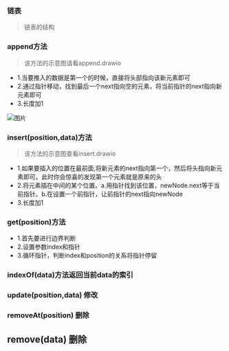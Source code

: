 ### 链表
> 链表的结构

### append方法
> 该方法的示意图请看append.drawio

- 1.当要推入的数据是第一个的时候，直接将头部指向该新元素即可
- 2.通过指针移动，找到最后一个next指向空的元素，将当前指针的next指向新元素即可
- 3.长度加1

![图片]('./append.drawio')

### insert(position,data)方法
> 该方法的示意图查看insert.drawio
- 1.如果要插入的位置在最前面,将新元素的next指向第一个，然后将头指向新元素即可。此时你会惊喜的发现第一个元素就是原来的头
- 2.将元素插在中间的某个位置。a.用指针找到该位置，newNode.next等于当前指针。b.在设置一个前指针，让前指针的next指向newNode
- 3.长度加1


### get(position)方法

- 1.首先要进行边界判断
- 2.设置参数index和指针
- 3.循环指针，判断index和position的关系将指针停留

### indexOf(data)方法返回当前data的索引

### update(position,data) 修改

### removeAt(position) 删除

## remove(data) 删除
